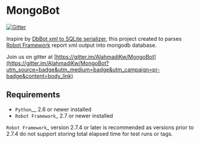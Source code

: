 # MongoBot 

[![Gitter](https://badges.gitter.im/AlahmadiKw/MongoBot.svg)](https://gitter.im/AlahmadiKw/MongoBot?utm_source=badge&utm_medium=badge&utm_campaign=pr-badge&utm_content=body_badge)

Inspire by [DbBot xml to SQLite serializer][1], this project created to parses [Robot Framework][2] report xml output into mongodb database.

Join us on gitter at [https://gitter.im/AlahmadiKw/MongoBot](https://gitter.im/AlahmadiKw/MongoBot?utm_source=badge&utm_medium=badge&utm_campaign=pr-badge&content=body_link)

[1]: https://github.com/robotframework/DbBot
[2]: http://robotframework.org/


Requirements
------------

-  `Python`__ 2.6 or newer installed
-  `Robot Framework`_ 2.7 or newer installed

`Robot Framework`_ version 2.7.4 or later is recommended as versions prior to
2.7.4 do not support storing total elapsed time for test runs or tags.